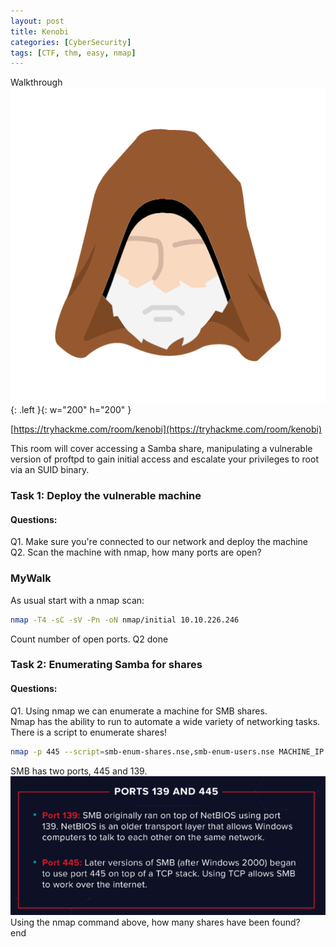 ```yaml
---
layout: post
title: Kenobi
categories: [CyberSecurity]
tags: [CTF, thm, easy, nmap]
---
```

Walkthrough
![Kenobi](./assets/kenobi.png){: .left }{: w="200" h="200" }

[https://tryhackme.com/room/kenobi](https://tryhackme.com/room/kenobi)

This room will cover accessing a Samba share, manipulating a vulnerable version of proftpd to gain initial access and escalate your privileges to root via an SUID binary.
### Task 1: Deploy the vulnerable machine
#### Questions:
Q1. Make sure you're connected to our network and deploy the machine  
Q2. Scan the machine with nmap, how many ports are open?
### MyWalk
As usual start with a nmap scan:
```bash
nmap -T4 -sC -sV -Pn -oN nmap/initial 10.10.226.246
```
Count number of open ports. Q2 done

### Task 2: Enumerating Samba for shares
#### Questions:
Q1. Using nmap we can enumerate a machine for SMB shares.  
Nmap has the ability to run to automate a wide variety of networking tasks.   There is a script to enumerate shares!  
```bash
nmap -p 445 --script=smb-enum-shares.nse,smb-enum-users.nse MACHINE_IP  
```  
SMB has two ports, 445 and 139.  
![image info](./assets/bkgVNy3.png)  
Using the nmap command above, how many shares have been found?  
end